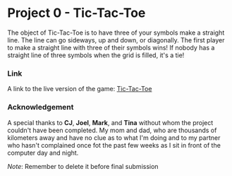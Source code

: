 # Project 0 - Tic-Tac-Toe

The object of Tic-Tac-Toe is to have three of your symbols make a straight line. The line can go sideways, up and down, or diagonally. The first player to make a straight line with three of their symbols wins! If nobody has a straight line of three symbols when the grid is filled, it's a tie!

### Link
A link to the live version of the game: [Tic-Tac-Toe](https://sambidrana.github.io/tic-tac-toe/)


### Acknowledgement
A special thanks to **CJ**, **Joel**, **Mark**, and **Tina** without whom the project couldn't have been completed. My mom and dad, who are thousands of kilometers away and have no clue as to what I'm doing and to my partner who hasn't complained once fot the past few weeks as I sit in front of the computer day and night. 

*Note*: Remember to delete it before final submission